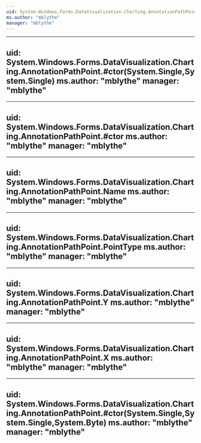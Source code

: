 ```yaml
---
uid: System.Windows.Forms.DataVisualization.Charting.AnnotationPathPoint
ms.author: "mblythe"
manager: "mblythe"
---
```


---
uid: System.Windows.Forms.DataVisualization.Charting.AnnotationPathPoint.#ctor(System.Single,System.Single)
ms.author: "mblythe"
manager: "mblythe"
---

---
uid: System.Windows.Forms.DataVisualization.Charting.AnnotationPathPoint.#ctor
ms.author: "mblythe"
manager: "mblythe"
---

---
uid: System.Windows.Forms.DataVisualization.Charting.AnnotationPathPoint.Name
ms.author: "mblythe"
manager: "mblythe"
---

---
uid: System.Windows.Forms.DataVisualization.Charting.AnnotationPathPoint.PointType
ms.author: "mblythe"
manager: "mblythe"
---

---
uid: System.Windows.Forms.DataVisualization.Charting.AnnotationPathPoint.Y
ms.author: "mblythe"
manager: "mblythe"
---

---
uid: System.Windows.Forms.DataVisualization.Charting.AnnotationPathPoint.X
ms.author: "mblythe"
manager: "mblythe"
---

---
uid: System.Windows.Forms.DataVisualization.Charting.AnnotationPathPoint.#ctor(System.Single,System.Single,System.Byte)
ms.author: "mblythe"
manager: "mblythe"
---
